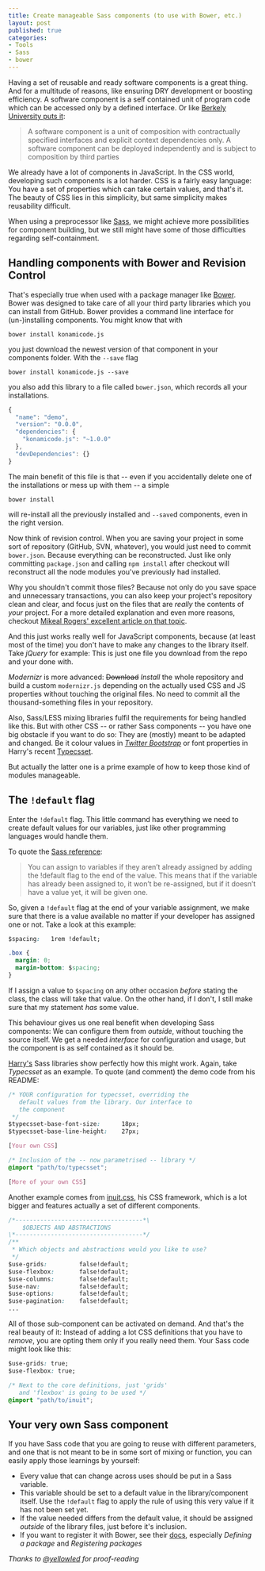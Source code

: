 ```yaml
---
title: Create manageable Sass components (to use with Bower, etc.)
layout: post
published: true
categories:
- Tools
- Sass
- bower
---
```


Having a set of reusable and ready software components is a great thing. And for a multitude of reasons, like ensuring DRY development or boosting efficiency. A software component is a self contained unit of program code which can be accessed only by a defined interface. Or like [Berkely University puts it](http://www.eecs.berkeley.edu/~newton/Classes/EE290sp99/lectures/ee290aSp994_1/tsld009.htm):

> A software component is a unit of composition with contractually specified interfaces and explicit context dependencies only. A software component can be deployed independently and is subject to composition by third parties

We already have a lot of components in JavaScript. In the CSS world, developing such components is a lot harder. CSS is a fairly easy language: You have a set of properties which can take certain values, and that's it. The beauty of CSS lies in this simplicity, but same simplicity makes reusability difficult.

When using a preprocessor like [Sass](http://www.sass-lang.com), we might achieve more possibilities for component building, but we still might have some of those difficulties regarding self-containment.

## Handling components with Bower and Revision Control

That's especially true when used with a package manager like [Bower](http://bower.io). Bower was designed to take care of all your third party libraries which you can install from GitHub. Bower provides a command line interface for (un-)installing components. You might know that with

```
bower install konamicode.js
```

you just download the newest version of that component in your components folder. With the `--save` flag

```
bower install konamicode.js --save
```

you also add this library to a file called `bower.json`, which records all your installations.

```typescript
{
  "name": "demo",
  "version": "0.0.0",
  "dependencies": {
    "konamicode.js": "~1.0.0"
  },
  "devDependencies": {}
}
```

The main benefit of this file is that -- even if you accidentally delete one of the installations or mess up with them -- a simple

```
bower install
```

will re-install all the previously installed and `--save`d components, even in the right version.

Now think of revision control. When you are saving your project in some sort of repository (GitHub, SVN, whatever), you would just need to commit `bower.json`. Because everything can be reconstructed. Just like only committing `package.json` and calling `npm install` after checkout will reconstruct all the node modules you've previously had installed.

Why you shouldn't commit those files? Because not only do you save space and unnecessary transactions, you can also keep your project's repository clean and clear, and focus just on the files that are *really* the contents of *your* project. For a more detailed explanation and even more reasons, checkout [Mikeal Rogers' excellent article on that topic](http://www.futurealoof.com/posts/nodemodules-in-git.html).

And this just works really well for JavaScript components, because (at least most of the time) you don't have to make any changes to the library itself. Take *jQuery* for example: This is just one file you download from the repo and your done with.

*Modernizr* is more advanced: ~~Download~~ *Install* the whole repository and build a custom `modernizr.js` depending on the actually used CSS and JS properties without touching the original files. No need to commit all the thousand-something files in your repository.

Also, Sass/LESS mixing libraries fulfil the requirements for being handled like this. But with other CSS -- or rather Sass components -- you have one big obstacle if you want to do so: They are (mostly) meant to be adapted and changed. Be it colour values in *[Twitter Bootstrap](https://github.com/jlong/sass-bootstrap)* or font properties in Harry's recent [Typecsset](https://github.com/csswizardry/typecsset).

But actually the latter one is a prime example of how to keep those kind of modules manageable.


## The `!default` flag

Enter the `!default` flag. This little command has everything we need to create default values for our variables, just like other programming languages would handle them.

To quote the [Sass reference](http://sass-lang.com/documentation/file.SASS_REFERENCE.html#variable_defaults_):

> You can assign to variables if they aren’t already assigned by adding the !default flag to the end of the value. This means that if the variable has already been assigned to, it won’t be re-assigned, but if it doesn’t have a value yet, it will be given one.

So, given a `!default` flag at the end of your variable assignment, we make sure that there is a value available no matter if your developer has assigned one or not. Take a look at this example:

```css
$spacing: 	1rem !default;

.box {
  margin: 0;
  margin-bottom: $spacing;
}
```

If I assign a value to `$spacing` on any other occasion *before* stating the class, the class will take that value. On the other hand, if I don't, I still make sure that my statement *has* some value.

This behaviour gives us one real benefit when developing Sass components: We can configure them from *outside*, without touching the source itself. We get a needed *interface* for configuration and usage, but the component is as self contained as it should be.

[Harry's](http://twitter.com/csswizardry) Sass libraries show perfectly how this might work. Again, take *Typecsset* as an example. To quote (and comment) the demo code from his README:

```css
/* YOUR configuration for typecsset, overriding the
   default values from the library. Our interface to
   the component
 */
$typecsset-base-font-size:      18px;
$typecsset-base-line-height:    27px;

[Your own CSS]

/* Inclusion of the -- now parametrised -- library */
@import "path/to/typecsset";

[More of your own CSS]
```

Another example comes from [inuit.css](http://inuitcss.com), his CSS framework, which is a lot bigger and features actually a set of different components.

```css
/*------------------------------------*\
    $OBJECTS AND ABSTRACTIONS
\*------------------------------------*/
/**
 * Which objects and abstractions would you like to use?
 */
$use-grids:         false!default;
$use-flexbox:       false!default;
$use-columns:       false!default;
$use-nav:           false!default;
$use-options:       false!default;
$use-pagination:    false!default;
...
```

All of those sub-component can be activated on demand. And that's the real beauty of it: Instead of adding a lot CSS definitions that you have to *remove*, you are opting them only if you really need them. Your Sass code might look like this:

```css
$use-grids: true;
$use-flexbox: true;

/* Next to the core definitions, just 'grids'
   and 'flexbox' is going to be used */
@import "path/to/inuit";
```

## Your very own Sass component

If you have Sass code that you are going to reuse with different parameters, and one that is not meant to be in some sort of mixing or function, you can easily apply those learnings by yourself:

* Every value that can change across uses should be put in a Sass variable.
* This variable should be set to a default value in the library/component itself. Use the `!default` flag to apply the rule of using this very value if it has not been set yet.
* If the value needed differs from the default value, it should be assigned *outside* of the library files, just before it's inclusion.
* If you want to register it with Bower, see their [docs](http://bower.io/), especially *Defining a package* and *Registering packages*

*Thanks to [@yellowled](http://twitter.com/yellowled) for proof-reading*
